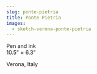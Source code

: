 ```yaml
---
slug: ponte-pietria
title: Ponte Pietria
images:
  - sketch-verona-ponte-pietria
---
```

Pen and ink  
10.5" × 6.3"

Verona, Italy
